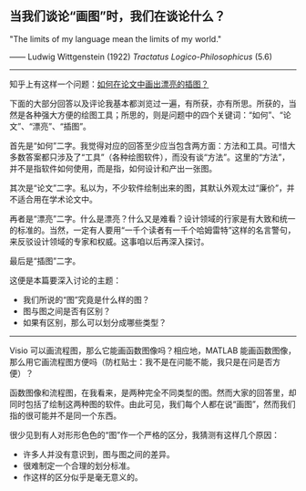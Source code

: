 ## 当我们谈论“画图”时，我们在谈论什么？

"The limits of my language mean the limits of my world."

—— Ludwig Wittgenstein (1922) <i>Tractatus Logico-Philosophicus</i> (5.6)

<hr>

<!-- 一旦决定写这样一篇综述性的文章，我就已经将自己置于危险的境地。因为即使是领域中最资深的行家， -->

知乎上有这样一个问题：[如何在论文中画出漂亮的插图？](https://www.zhihu.com/question/21664179)

<!-- 如何在论文中画出漂亮的插图？ -->

下面的大部分回答以及评论我基本都浏览过一遍，有所获，亦有所思。所获的，当然是各种强大方便的绘图工具；所思的，则是问题中的四个关键词：“如何”、“论文”、“漂亮”、“插图”。

首先是“如何”二字。我觉得对应的回答至少应当包含两方面：方法和工具。可惜大多数答案都只涉及了“工具”（各种绘图软件），而没有谈“方法”。这里的“方法”，并不是指软件如何使用，而是指，如何设计和产出一张图。

其次是“论文”二字。私以为，不少软件绘制出来的图，其默认外观太过“廉价”，并不适合用在学术论文中。

再者是“漂亮”二字。什么是漂亮？什么又是难看？设计领域的行家是有大致和统一的标准的。当然，一定有人要用“一千个读者有一千个哈姆雷特”这样的名言警句，来反驳设计领域的专家和权威。这事咱以后再深入探讨。

最后是“插图”二字。

这便是本篇要深入讨论的主题：

- 我们所说的“图”究竟是什么样的图？
- 图与图之间是否有区别？
- 如果有区别，那么可以划分成哪些类型？

---

Visio 可以画流程图，那么它能画函数图像吗？相应地，MATLAB 能画函数图像，那么用它画流程图方便吗（防杠贴士：我不是在问能不能，我只是在问是否方便）？

函数图像和流程图，在我看来，是两种完全不同类型的图。然而大家的回答里，却同时包括了绘制这两种图的软件。由此可见，我们每个人都在说“画图”，然而我们指的很可能并不是同一个东西。

很少见到有人对形形色色的“图”作一个严格的区分，我猜测有这样几个原因：

- 许多人并没有意识到，图与图之间的差异。
- 很难制定一个合理的划分标准。
- 作这样的区分似乎是毫无意义的。

